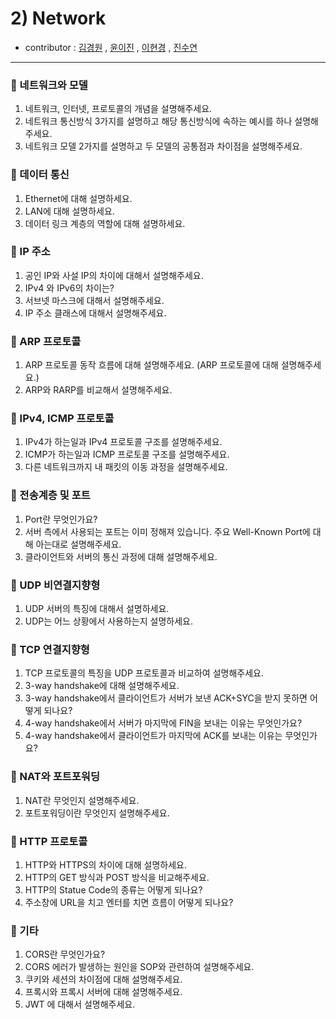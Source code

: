 # 2) Network 
- contributor : [김경원](https://github.com/shining8543) , [윤이진](https://github.com/483759) , [이현경](https://github.com/honggoii) , [진수연](https://github.com/jjuyeon)
<hr/>

### :notebook_with_decorative_cover: 네트워크와 모델
1. 네트워크, 인터넷, 프로토콜의 개념을 설명해주세요.
2. 네트워크 통신방식 3가지를 설명하고 해당 통신방식에 속하는 예시를 하나 설명해주세요.
3. 네트워크 모델 2가지를 설명하고 두 모델의 공통점과 차이점을 설명해주세요.

### :notebook_with_decorative_cover: 데이터 통신
1. Ethernet에 대해 설명하세요.
2. LAN에 대해 설명하세요.
3. 데이터 링크 계층의 역할에 대해 설명하세요.

### :notebook_with_decorative_cover: IP 주소
1. 공인 IP와 사설 IP의 차이에 대해서 설명해주세요.
2. IPv4 와 IPv6의 차이는?
3. 서브넷 마스크에 대해서 설명해주세요.
4. IP 주소 클래스에 대해서 설명해주세요.

### :notebook_with_decorative_cover: ARP 프로토콜
1. ARP 프로토콜 동작 흐름에 대해 설명해주세요. (ARP 프로토콜에 대해 설명해주세요.)
2. ARP와 RARP를 비교해서 설명해주세요.

### :notebook_with_decorative_cover: IPv4, ICMP 프로토콜
1. IPv4가 하는일과 IPv4 프로토콜 구조를 설명해주세요.
2. ICMP가 하는일과 ICMP 프로토콜 구조를 설명해주세요.
3. 다른 네트워크까지 내 패킷의 이동 과정을 설명해주세요.

### :notebook_with_decorative_cover: 전송계층 및 포트
1. Port란 무엇인가요?
2. 서버 측에서 사용되는 포트는 이미 정해져 있습니다. 주요 Well-Known Port에 대해 아는대로 설명해주세요.
3. 클라이언트와 서버의 통신 과정에 대해 설명해주세요.

### :notebook_with_decorative_cover: UDP 비연결지향형
1. UDP 서버의 특징에 대해서 설명하세요.
2. UDP는 어느 상황에서 사용하는지 설명하세요.

### :notebook_with_decorative_cover: TCP 연결지향형
1. TCP 프로토콜의 특징을 UDP 프로토콜과 비교하여 설명해주세요.
2. 3-way handshake에 대해 설명해주세요.
3. 3-way handshake에서 클라이언트가 서버가 보낸 ACK+SYC을 받지 못하면 어떻게 되나요?
4. 4-way handshake에서 서버가 마지막에 FIN을 보내는 이유는 무엇인가요?
5. 4-way handshake에서 클라이언트가 마지막에 ACK를 보내는 이유는 무엇인가요?

### :notebook_with_decorative_cover:  NAT와 포트포워딩
1. NAT란 무엇인지 설명해주세요.
2. 포트포워딩이란 무엇인지 설명해주세요.

### :notebook_with_decorative_cover: HTTP 프로토콜
1. HTTP와 HTTPS의 차이에 대해 설명하세요.
2. HTTP의 GET 방식과 POST 방식을 비교해주세요.
3. HTTP의 Statue Code의 종류는 어떻게 되나요?
4. 주소창에 URL을 치고 엔터를 치면 흐름이 어떻게 되나요?

### :notebook_with_decorative_cover: 기타
1. CORS란 무엇인가요?
2. CORS 에러가 발생하는 원인을 SOP와 관련하여 설명해주세요.
3. 쿠키와 세션의 차이점에 대해 설명해주세요.
4. 프록시와 프록시 서버에 대해 설명해주세요.
5. JWT 에 대해서 설명해주세요.